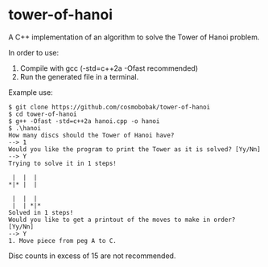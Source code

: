# tower-of-hanoi
A C++ implementation of an algorithm to solve the Tower of Hanoi problem.
 
 In order to use:
 
 1. Compile with gcc (-std=c++2a -Ofast recommended)
 2. Run the generated file in a terminal.

Example use: 
```
$ git clone https://github.com/cosmobobak/tower-of-hanoi
$ cd tower-of-hanoi
$ g++ -Ofast -std=c++2a hanoi.cpp -o hanoi
$ .\hanoi
How many discs should the Tower of Hanoi have?
--> 1
Would you like the program to print the Tower as it is solved? [Yy/Nn]
--> Y
Trying to solve it in 1 steps!

 |  |  |
*|* |  |

 |  |  |
 |  | *|*
Solved in 1 steps!
Would you like to get a printout of the moves to make in order? [Yy/Nn]
--> Y
1. Move piece from peg A to C.
```

Disc counts in excess of 15 are not recommended.
